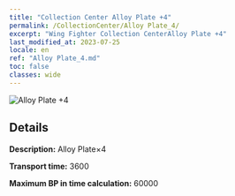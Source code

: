 ```yaml
---
title: "Collection Center Alloy Plate +4"
permalink: /CollectionCenter/Alloy Plate_4/
excerpt: "Wing Fighter Collection CenterAlloy Plate +4"
last_modified_at: 2023-07-25
locale: en
ref: "Alloy Plate_4.md"
toc: false
classes: wide
---
```



![Alloy Plate +4](/images/cc/CC_Alloy_Plate_4.png)

## Details

  **Description:** Alloy Plate×4

  **Transport time:** 3600

  **Maximum BP in time calculation:** 60000

